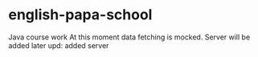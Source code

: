 # english-papa-school
Java course work
At this moment data fetching is mocked. Server will be added later
upd: added server
